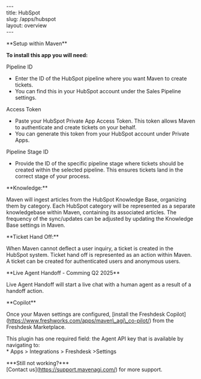 \---  
title: HubSpot  
slug: /apps/hubspot  
layout: overview  
\---

\*\*Setup within Maven\*\*

**To install this app you will need:**

Pipeline ID

* Enter the ID of the HubSpot pipeline where you want Maven to create tickets.   
* You can find this in your HubSpot account under the Sales Pipeline settings.

Access Token

* Paste your HubSpot Private App Access Token. This token allows Maven to authenticate and create tickets on your behalf.   
* You can generate this token from your HubSpot account under Private Apps.

Pipeline Stage ID

* Provide the ID of the specific pipeline stage where tickets should be created within the selected pipeline. This ensures tickets land in the correct stage of your process.

\*\*Knowledge:\*\*

Maven will ingest articles from the HubSpot Knowledge Base, organizing them by category. Each HubSpot category will be represented as a separate knowledgebase within Maven, containing its associated articles.  The frequency of the sync/updates can be adjusted by updating the Knowledge Base settings in Maven.  

\*\*Ticket Hand Off:\*\*

When Maven cannot deflect a user inquiry, a ticket is created in the HubSpot system. Ticket hand off is represented as an action within Maven. A ticket can be created for authenticated users and anonymous users.  

\*\*Live Agent Handoff \- Comming Q2 2025\*\*

Live Agent Handoff will start a live chat with a human agent as a result of a handoff action.

\*\*Copilot\*\*

Once your Maven settings are configured, \[install the Freshdesk Copilot\](https://www.freshworks.com/apps/maven\_agi\_co-pilot/) from the Freshdesk Marketplace.

This plugin has one required field: the Agent API key that is available by navigating to:   
\* Apps \> Integrations \> Freshdesk \>Settings

\*\*\*Still not working?\*\*\*    
\[Contact us\](https://support.mavenagi.com/) for more support.  
